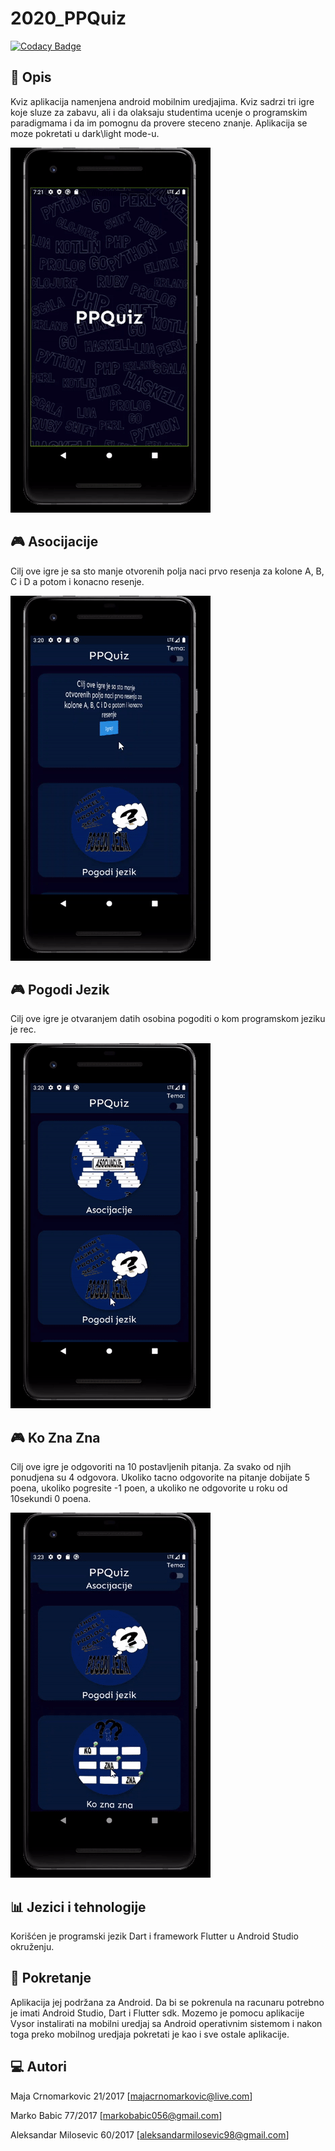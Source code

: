 # 2020_PPQuiz

[![Codacy Badge](https://api.codacy.com/project/badge/Grade/38e512c4d2ef4b4fb3cdf5889e56a1f2)](https://app.codacy.com/gh/matf-pp/2020_PPQuiz?utm_source=github.com&utm_medium=referral&utm_content=matf-pp/2020_PPQuiz&utm_campaign=Badge_Grade_Dashboard)

## :memo: Opis
Kviz aplikacija namenjena android mobilnim uredjajima. Kviz sadrzi tri igre koje sluze za zabavu, ali i da olaksaju studentima ucenje o programskim paradigmama i da im pomognu da provere steceno znanje. Aplikacija se moze pokretati u dark\light mode-u.

![Pocetni ekran](Screenshots/PocetniEkran.gif)

## :video_game: Asocijacije
Cilj ove igre je sa sto manje otvorenih polja naci prvo resenja za kolone A, B, C i D a potom i konacno resenje.

![Asocijacije](Screenshots/Asocijacije.gif)

## :video_game: Pogodi Jezik
Cilj ove igre je otvaranjem datih osobina pogoditi o kom programskom jeziku je rec.

![Pogodi Jezik](Screenshots/PogodiJezik.gif)

## :video_game: Ko Zna Zna
Cilj ove igre je odgovoriti na 10 postavljenih pitanja. Za svako od njih ponudjena su 4 odgovora. Ukoliko tacno odgovorite na pitanje dobijate 5 poena, ukoliko pogresite -1 poen, a ukoliko ne odgovorite u roku od 10sekundi 0 poena.

![Ko Zna Zna](Screenshots/KoZnaZna.gif)

## :bar_chart: Jezici i tehnologije
Korišćen je programski jezik Dart i framework Flutter u Android Studio okruženju.

## :wrench: Pokretanje
Aplikacija jej podržana za Android. Da bi se pokrenula na racunaru potrebno je imati Android Studio, Dart i Flutter sdk. Mozemo je pomocu aplikacije Vysor instalirati na mobilni uredjaj sa Android operativnim sistemom i nakon toga preko mobilnog uredjaja pokretati je kao i sve ostale aplikacije. 

## :computer: Autori

Maja Crnomarkovic 21/2017 [majacrnomarkovic@live.com]

Marko Babic 77/2017 [markobabic056@gmail.com]

Aleksandar Milosevic 60/2017 [aleksandarmilosevic98@gmail.com]
